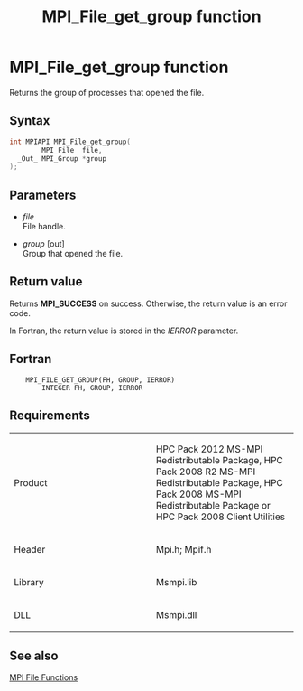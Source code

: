 ﻿---
title: MPI_File_get_group function
TOCTitle: MPI_File_get_group function
ms:assetid: d4fb24d9-b010-4d3e-8a0b-d7269ebd6e38
ms:mtpsurl: https://msdn.microsoft.com/en-us/library/Dn473315(v=VS.85)
ms:contentKeyID: 59360861
ms.date: 03/28/2018
mtps_version: v=VS.85
f1_keywords:
- MPI_FILE_GET_GROUP
- mpif/MPI_File_get_group
- mpi/MPI_FILE_GET_GROUP
dev_langs:
- C++
- C
---

# MPI\_File\_get\_group function

Returns the group of processes that opened the file.

## Syntax

``` c++
int MPIAPI MPI_File_get_group(
        MPI_File  file,
  _Out_ MPI_Group *group
);
```

## Parameters

  - *file*  
    File handle.

  - *group* \[out\]  
    Group that opened the file.

## Return value

Returns **MPI\_SUCCESS** on success. Otherwise, the return value is an error code.

In Fortran, the return value is stored in the *IERROR* parameter.

## Fortran

``` FORTRAN
    MPI_FILE_GET_GROUP(FH, GROUP, IERROR)
        INTEGER FH, GROUP, IERROR
```

## Requirements

<table>
<colgroup>
<col style="width: 50%" />
<col style="width: 50%" />
</colgroup>
<tbody>
<tr class="odd">
<td><p>Product</p></td>
<td><p>HPC Pack 2012 MS-MPI Redistributable Package, HPC Pack 2008 R2 MS-MPI Redistributable Package, HPC Pack 2008 MS-MPI Redistributable Package or HPC Pack 2008 Client Utilities</p></td>
</tr>
<tr class="even">
<td><p>Header</p></td>
<td>Mpi.h;
Mpif.h</td>
</tr>
<tr class="odd">
<td><p>Library</p></td>
<td>Msmpi.lib</td>
</tr>
<tr class="even">
<td><p>DLL</p></td>
<td>Msmpi.dll</td>
</tr>
</tbody>
</table>


## See also

[MPI File Functions](mpi-file-functions.md)

